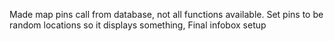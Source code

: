 Made map pins call from database, not all functions available.
Set pins to be random locations so it displays something, Final infobox setup
